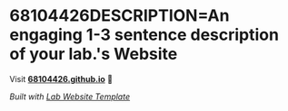 
# 68104426DESCRIPTION=An engaging 1-3 sentence description of your lab.'s Website

Visit **[68104426.github.io](https://68104426.github.io)** 🚀

_Built with [Lab Website Template](https://greene-lab.gitbook.io/lab-website-template-docs)_
